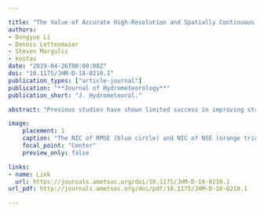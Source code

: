 ```yaml
---

title: "The Value of Accurate High-Resolution and Spatially Continuous Snow Information to Streamflow Forecasts"
authors:
- Dongyue Li
- Dennis Lettenmaier
- Steven Margulis
- kostas
date: "2019-04-26T00:00:00Z"
doi: "10.1175/JHM-D-18-0210.1"
publication_types: ["article-journal"]
publication: "**Journal of Hydrometeorology**"
publication_short: "J. Hydrometeorol."

abstract: "Previous studies have shown limited success in improving streamflow forecasting for snow-dominated watersheds using physically based models, primarily due to the lack of reliable snow water equivalent (SWE) information. Here we use a hindcasting approach to evaluate the potential benefit that a high-resolution, spatiotemporally continuous, and accurate SWE reanalysis product would have on the seasonal streamflow forecast in the snow-dominated Sierra Nevada mountains of California if such an SWE product were available in real time. We tested the efficacy of a physically based ensemble streamflow prediction (ESP) framework when initialized with the reanalysis SWE. We reinitialized the SWE over the Sierra Nevada at the time when the Sierra Nevada had domain-wide annual maximum SWE for each year in 1985–2015, and on 1 February of the driest years within the same period. The early season forecasts on 1 February provide valuable lead time for mitigating the impact of drought. In both experiments, initializing the ESP with the reanalysis SWE reduced the seasonal streamflow forecast errors; compared with existing operational statistical forecasts, the peak-annual SWE insertion and the 1 February SWE insertion reduced the overall root-mean-square error of the seasonal streamflow forecasts by 13% and 23%, respectively, over the 13 major rivers draining the Sierra Nevada. The benefits of the reanalysis SWE insertion are more pronounced in areas with greater snow accumulation, while the complex snow and runoff-generation processes in low-elevation areas impede the forecasting skill improvement through SWE reinitialization alone."

image:
    placement: 1
    caption: "The NIC of RMSE (blue circle) and NIC of NSE (orange triangle) of the peak- annual SWE insertion forecast over the DWR forecast issued at the peak-SWE month. Basins are ordered from north (on the left) to south (on the right)."
    focal_point: "Center"
    preview_only: false

links:
- name: Link
  url: https://journals.ametsoc.org/doi/10.1175/JHM-D-18-0210.1
url_pdf: http://journals.ametsoc.org/doi/pdf/10.1175/JHM-D-18-0210.1

---
```



